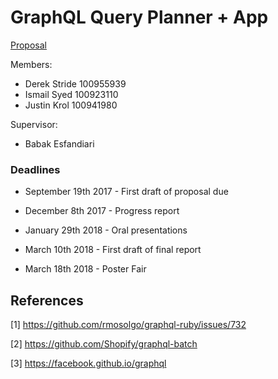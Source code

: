 # GraphQL Query Planner + App

[Proposal](https://docs.google.com/document/d/1fun70FFe5heoWo8c3EdgCStcaAxJa-5wjn2Mg0Ahwhc/edit?usp=sharing)

Members:

- Derek Stride  100955939
- Ismail Syed 100923110
- Justin Krol 100941980

Supervisor:

- Babak Esfandiari



### Deadlines
* September 19th 2017 - First draft of proposal due

* December 8th 2017 - Progress report

* January 29th 2018 - Oral presentations

* March 10th 2018 - First draft of final report

* March 18th 2018 - Poster Fair


## References

[1] https://github.com/rmosolgo/graphql-ruby/issues/732

[2] https://github.com/Shopify/graphql-batch

[3] https://facebook.github.io/graphql
